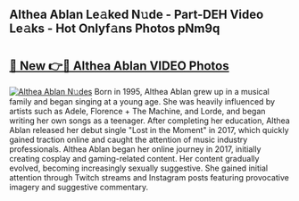 ## Althea Ablan Le𝚊ked N𝚞de - Part-DEH Video Le𝚊ks - Hot Onlyf𝚊ns Photos pNm9q

# <h2><a href="http://ab98400.deff.icu/?id=Althea+Ablan">🔗 New 👉🔴 Althea Ablan VIDEO Photos</a></h2>

[![Althea Ablan N𝚞des](https://i.imgur.com/rIISA9y.gif)](http://ab98400.deff.icu/?id=Althea+Ablan)
Born in 1995, Althea Ablan grew up in a musical family and began singing at a young age. She was heavily influenced by artists such as Adele, Florence + The Machine, and Lorde, and began writing her own songs as a teenager. After completing her education, Althea Ablan released her debut single "Lost in the Moment" in 2017, which quickly gained traction online and caught the attention of music industry professionals. Althea Ablan began her online journey in 2017, initially creating cosplay and gaming-related content. Her content gradually evolved, becoming increasingly sexually suggestive. She gained initial attention through Twitch streams and Instagram posts featuring provocative imagery and suggestive commentary.
